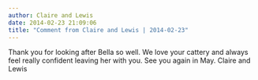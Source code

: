 ```yaml
---
author: Claire and Lewis
date: 2014-02-23 21:09:06
title: "Comment from Claire and Lewis | 2014-02-23"
---
```

Thank you for looking after Bella so well. We love your cattery and always feel really confident leaving her with you. See you again in May. Claire and Lewis

